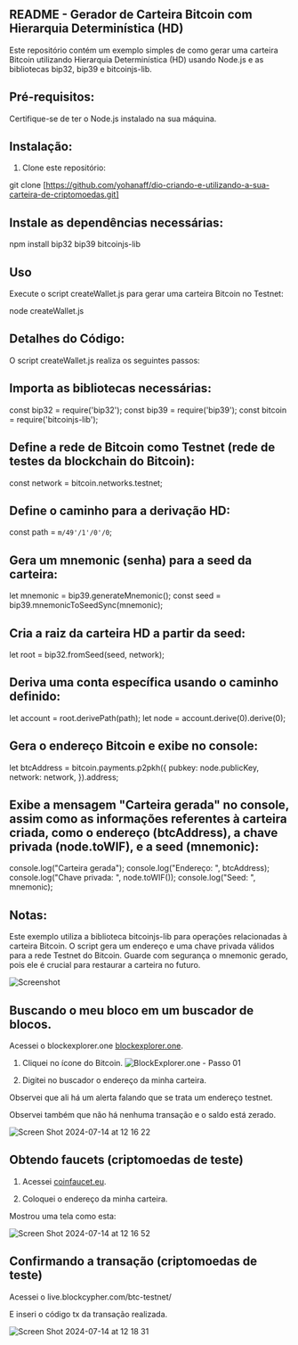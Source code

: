 ## README - Gerador de Carteira Bitcoin com Hierarquia Determinística (HD)

Este repositório contém um exemplo simples de como gerar uma carteira Bitcoin utilizando Hierarquia Determinística (HD) usando Node.js e as bibliotecas bip32, bip39 e bitcoinjs-lib.

## Pré-requisitos:

Certifique-se de ter o Node.js instalado na sua máquina.

## Instalação:

1. Clone este repositório:

git clone [https://github.com/yohanaff/dio-criando-e-utilizando-a-sua-carteira-de-criptomoedas.git]

## Instale as dependências necessárias:

npm install bip32 bip39 bitcoinjs-lib

## Uso

Execute o script createWallet.js para gerar uma carteira Bitcoin no Testnet:

node createWallet.js

## Detalhes do Código:

O script createWallet.js realiza os seguintes passos:

## Importa as bibliotecas necessárias:

const bip32 = require('bip32');
const bip39 = require('bip39');
const bitcoin = require('bitcoinjs-lib');

## Define a rede de Bitcoin como Testnet (rede de testes da blockchain do Bitcoin):

const network = bitcoin.networks.testnet;

## Define o caminho para a derivação HD:

const path = `m/49'/1'/0'/0`;

## Gera um mnemonic (senha) para a seed da carteira:

let mnemonic = bip39.generateMnemonic();
const seed = bip39.mnemonicToSeedSync(mnemonic);

## Cria a raiz da carteira HD a partir da seed:

let root = bip32.fromSeed(seed, network);

## Deriva uma conta específica usando o caminho definido:

let account = root.derivePath(path);
let node = account.derive(0).derive(0);

## Gera o endereço Bitcoin e exibe no console:

let btcAddress = bitcoin.payments.p2pkh({
    pubkey: node.publicKey,
    network: network,
}).address;

## Exibe a mensagem "Carteira gerada" no console, assim como as informações referentes à carteira criada, como o endereço (btcAddress), a chave privada (node.toWIF), e a seed (mnemonic):

console.log("Carteira gerada");
console.log("Endereço: ", btcAddress);
console.log("Chave privada: ", node.toWIF());
console.log("Seed: ", mnemonic);

## Notas:

Este exemplo utiliza a biblioteca bitcoinjs-lib para operações relacionadas à carteira Bitcoin.
O script gera um endereço e uma chave privada válidos para a rede Testnet do Bitcoin.
Guarde com segurança o mnemonic gerado, pois ele é crucial para restaurar a carteira no futuro.

![Screenshot](https://github.com/user-attachments/assets/debd4e45-26ba-473d-8a2b-26c81c74fd6a)

## Buscando o meu bloco em um buscador de blocos. 

Acessei o blockexplorer.one [blockexplorer.one](https://blockexplorer.one/).

1. Cliquei no ícone do Bitcoin.
![BlockExplorer.one - Passo 01](images/blockexplorer-01.png)

2. Digitei no buscador o endereço da minha carteira.

Observei que ali há um alerta falando que se trata um endereço testnet.

Observei também que não há nenhuma transação e o saldo está zerado.

![Screen Shot 2024-07-14 at 12 16 22](https://github.com/user-attachments/assets/84ca764e-1e27-4963-9226-3b9a2dd070f2)

## Obtendo faucets (criptomoedas de teste)

1. Acessei [coinfaucet.eu](https://coinfaucet.eu/).

2. Coloquei o endereço da minha carteira.

Mostrou uma tela como esta:

![Screen Shot 2024-07-14 at 12 16 52](https://github.com/user-attachments/assets/c265367b-06e1-4779-88d3-6ecaf41c5c3d)

## Confirmando a transação (criptomoedas de teste)

Acessei o live.blockcypher.com/btc-testnet/

E inseri o código tx da transação realizada.

![Screen Shot 2024-07-14 at 12 18 31](https://github.com/user-attachments/assets/14975789-170f-4cd9-8eda-a55a0d9337cc)
